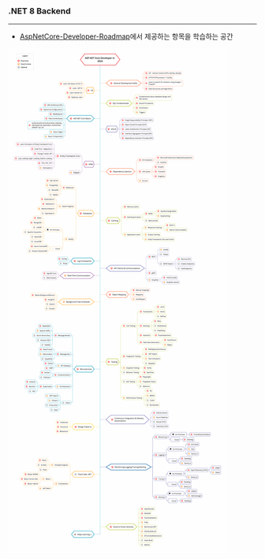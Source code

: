 ### .NET 8 Backend
---

- [AspNetCore-Developer-Roadmap](https://github.com/MoienTajik/AspNetCore-Developer-Roadmap)에서 제공하는 항목을 학습하는 공간

![image](aspnetcore-developer-roadmap.png)